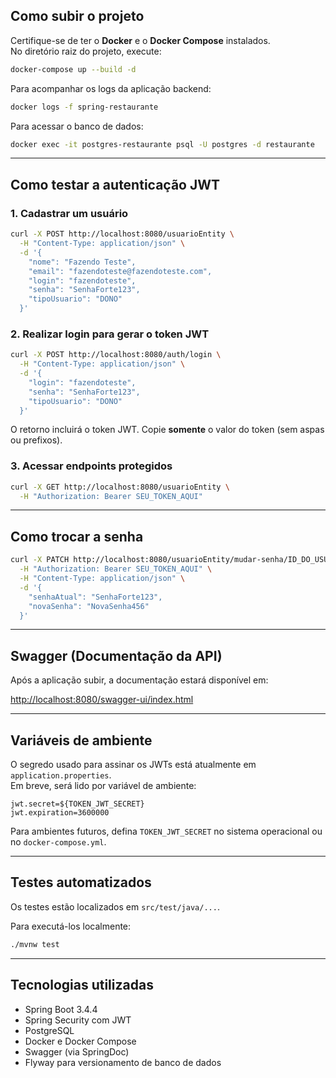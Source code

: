 ## Como subir o projeto

Certifique-se de ter o **Docker** e o **Docker Compose** instalados.  
No diretório raiz do projeto, execute:

```bash
docker-compose up --build -d
```

Para acompanhar os logs da aplicação backend:

```bash
docker logs -f spring-restaurante
```

Para acessar o banco de dados:

```bash
docker exec -it postgres-restaurante psql -U postgres -d restaurante
```

---

## Como testar a autenticação JWT

### 1. Cadastrar um usuário

```bash
curl -X POST http://localhost:8080/usuarioEntity \
  -H "Content-Type: application/json" \
  -d '{
    "nome": "Fazendo Teste",
    "email": "fazendoteste@fazendoteste.com",
    "login": "fazendoteste",
    "senha": "SenhaForte123",
    "tipoUsuario": "DONO"
  }'
```

### 2. Realizar login para gerar o token JWT

```bash
curl -X POST http://localhost:8080/auth/login \
  -H "Content-Type: application/json" \
  -d '{
    "login": "fazendoteste",
    "senha": "SenhaForte123",
    "tipoUsuario": "DONO"
  }'
```

O retorno incluirá o token JWT. Copie **somente** o valor do token (sem aspas ou prefixos).

### 3. Acessar endpoints protegidos

```bash
curl -X GET http://localhost:8080/usuarioEntity \
  -H "Authorization: Bearer SEU_TOKEN_AQUI"
```

---

## Como trocar a senha

```bash
curl -X PATCH http://localhost:8080/usuarioEntity/mudar-senha/ID_DO_USUARIO \
  -H "Authorization: Bearer SEU_TOKEN_AQUI" \
  -H "Content-Type: application/json" \
  -d '{
    "senhaAtual": "SenhaForte123",
    "novaSenha": "NovaSenha456"
  }'
```

---

## Swagger (Documentação da API)

Após a aplicação subir, a documentação estará disponível em:

[http://localhost:8080/swagger-ui/index.html](http://localhost:8080/swagger-ui/index.html)

---

## Variáveis de ambiente

O segredo usado para assinar os JWTs está atualmente em `application.properties`.  
Em breve, será lido por variável de ambiente:

```properties
jwt.secret=${TOKEN_JWT_SECRET}
jwt.expiration=3600000
```

Para ambientes futuros, defina `TOKEN_JWT_SECRET` no sistema operacional ou no `docker-compose.yml`.

---

## Testes automatizados

Os testes estão localizados em `src/test/java/...`.

Para executá-los localmente:

```bash
./mvnw test
```

---

## Tecnologias utilizadas

- Spring Boot 3.4.4  
- Spring Security com JWT  
- PostgreSQL  
- Docker e Docker Compose  
- Swagger (via SpringDoc)  
- Flyway para versionamento de banco de dados
